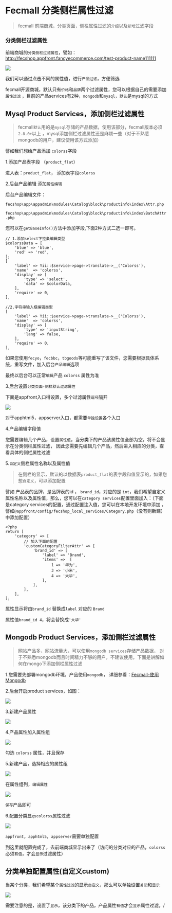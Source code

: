 Fecmall 分类侧栏属性过滤
==============

> fecmall 前端商城，分类页面，侧栏属性过滤的`介绍`以及`新增`过滤字段


### 分类侧栏过滤属性


前端商城的`分类侧栏过滤属性`，譬如：http://fecshop.appfront.fancyecommerce.com/test-product-name111111

![](images/xe1.jpg)


我们可以通过点击不同的属性值，进行`产品过滤`，方便筛选

fecmall开源商城，默认只有`价格`和`品牌`两个过滤属性，您可以根据自己的需要添加`属性过滤`
，目前的产品services有2种，`mongodb`和`mysql`，`默认`是mysql的方式


Mysql Product Services，添加侧栏过滤属性
-----------------

> fecmall`默认`用的是`mysql`存储的产品数据，使用该部分，fecmall版本必须`2.8.0+`以上
，mysql添加侧栏过滤属性还是麻烦一些（对于不熟悉mongodb的用户，建议使用该方式添加）

譬如我们想给产品添加 `colorss`字段

1.添加产品表字段 （`product_flat`）

进入表：`product_flat`， 添加表字段`colorss`

2.后台产品编辑 添加`属性编辑`

后台产品编辑文件： 

`fecshop\app\appadmin\modules\Catalog\block\productinfo\index\Attr.php`

`fecshop\app\appadmin\modules\Catalog\block\productinfo\index\BatchAttr.php`

您可以在`getBaseInfo()`方法中添加字段,下面2种方式二选一即可。


```
// 1.添加select下拉条编辑类型
$colorssData = [
    'blue' => 'blue',
    'red' => 'red',
];
[
    'label' => Yii::$service->page->translate->__('Colorss'),
    'name'  => 'colorss',
    'display' => [
        'type' => 'select',
        'data' => $colorData,
    ],
    'require' => 0,
],

//2.字符串输入框编辑类型
[
    'label' => Yii::$service->page->translate->__('Colorss'),
    'name'  => 'colorss',
    'display' => [
        'type' => 'inputString',
        'lang' => false,
    ],
    'require' => 0,
],

```


如果您使用`fecyo`，`fecbbc`，`tbgoods`等可能重写了该文件，您需要根据具体系统，重写文件，加入后台`产品编辑`选项

最终以后台可以正常`编辑`产品 `colorss` 属性为准


3.后台设置`分类页面-侧栏默认过滤属性`

下面是appfront入口得设置，多个过滤属性`逗号`隔开

![](images/xe2.jpg)

对于apphtml5，appserver入口，都需要`单独设置`各个入口


4.产品编辑字段值

您需要编辑几个产品，设置`属性值`，当分类下的产品该属性值全部为空，将不会显示在分类侧栏属性过滤，
因此您需要先编辑几个产品，然后进入相应的分类，查看具体的侧栏属性过滤


5.`自定义`侧栏属性名称以及属性值

> 在侧栏的显示，默认的以数据表`product_flat`的表字段和值显示的，如果您想`自定义`，可以添加配置

譬如 产品表的品牌，是品牌表的id ， `brand_id`，对应的是
`int`，我们希望自定义属性名称以及属性值，那么，您可以在`category services`配置里面加入：（下面是category services的配置，通过配置注入值，您可以在本地开发环境中添加
，譬如`@appfront/config/fecshop_local_services/Category.php`（没有则新建）中添加配置）


```
<?php
return [
    'category' => [
        // 加入下面的配置
        'customCategoryFilterAttr' => [
            'brand_id' => [
                'label' => 'Brand',
                'items' =>  [
                    1 => '华为',
                    3 => '小米',
                    4 => '大华',
                ],
            ],
        ],
    ],
];
```

属性显示将由`brand_id` 替换成``label`` 对应的 `Brand`

属性值`brand_id 4`，将会替换成`'大华'`





Mongodb Product Services，添加侧栏过滤属性
-----------------

> 网站产品多，网站流量大，可以使用`mongodb services`存储产品数据，
对于不熟悉mongodb而且时间精力不够的用户，不建议使用，下面是讲解如何在mongo下添加侧栏属性过滤

1.您需要先部署mongodb环境，产品使用`mongodb`，
详细参看：[Fecmall-使用Mongodb](http://www.fecmall.com/doc/fecshop-guide/develop/cn-2.0/guide-fecshop-2-use-mongo.html)


2.后台开启product services，如图：

![](images/xe3.jpg)


3.新建产品属性


![](images/xe4.jpg)


4.产品属性加入属性组

![](images/xe5.jpg)

勾选 `colorss` 属性，并且保存

5.新建产品，选择相应的属性组


![](images/xe6.jpg)

在属性组列，`编辑属性`


![](images/xe7.jpg)


`保存`产品即可


6.配置分类显示`colorss`属性过滤

![](images/xe2.jpg)

`appfront`，`apphtml5`，`appserver`需要单独配置


到这里就配置完成了，去前端商城显示出来了（访问的分类对应的产品，`colorss`必须`有值`，才会`显示`过滤属性）


分类单独配置属性(自定义custom)
-----------------

当某个分类，我们希望某个`属性过滤`的显示`自定义`，那么可以单独设置`关闭`和`显示`


![](images/xe8.jpg)

需要注意的是，设置了`显示`，该分类下的产品，产品属性`有值`才会`显示`属性过滤。/
